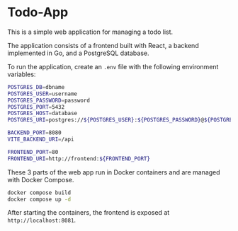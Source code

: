# Todo-App

This is a simple web application for managing a todo list.

The application consists of a frontend built with React, a backend implemented in Go, and a PostgreSQL database.

To run the application, create an `.env` file with the following environment variables:

```sh
POSTGRES_DB=dbname
POSTGRES_USER=username
POSTGRES_PASSWORD=password
POSTGRES_PORT=5432
POSTGRES_HOST=database
POSTGRES_URI=postgres://${POSTGRES_USER}:${POSTGRES_PASSWORD}@${POSTGRES_HOST}:${POSTGRES_PORT}/${POSTGRES_DB}

BACKEND_PORT=8080
VITE_BACKEND_URI=/api

FRONTEND_PORT=80
FRONTEND_URI=http://frontend:${FRONTEND_PORT}
```

These 3 parts of the web app run in Docker containers and are managed with Docker Compose.

```sh
docker compose build
docker compose up -d
```

After starting the containers, the frontend is exposed at `http://localhost:8081`.
